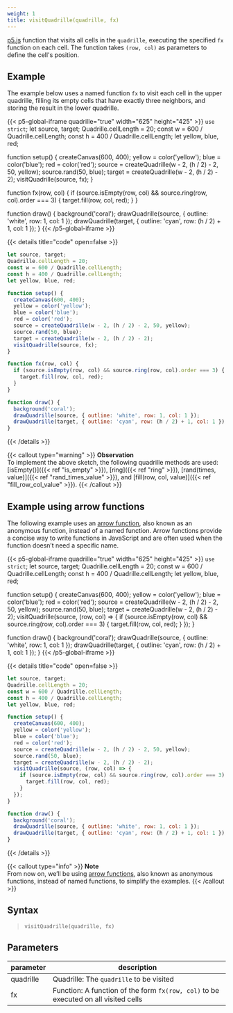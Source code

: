 ```yaml
---
weight: 1
title: visitQuadrille(quadrille, fx)
---
```


[p5.js](https://p5js.org/) function that visits all cells in the `quadrille`, executing the specified `fx` function on each cell. The function takes `(row, col)` as parameters to define the cell's position.

## Example

The example below uses a named function `fx` to visit each cell in the upper quadrille, filling its empty cells that have exactly three neighbors, and storing the result in the lower quadrille.

{{< p5-global-iframe quadrille="true" width="625" height="425" >}}
`use strict`;
let source, target;
Quadrille.cellLength = 20;
const w = 600 / Quadrille.cellLength;
const h = 400 / Quadrille.cellLength;
let yellow, blue, red;

function setup() {
  createCanvas(600, 400);
  yellow = color('yellow');
  blue = color('blue');
  red = color('red');
  source = createQuadrille(w - 2, (h / 2) - 2, 50, yellow);
  source.rand(50, blue);
  target = createQuadrille(w - 2, (h / 2) - 2);
  visitQuadrille(source, fx);
}

function fx(row, col) {
  if (source.isEmpty(row, col) && source.ring(row, col).order === 3) {
    target.fill(row, col, red);
  }
}

function draw() {
  background('coral');
  drawQuadrille(source, { outline: 'white', row: 1, col: 1 });
  drawQuadrille(target, { outline: 'cyan', row: (h / 2) + 1, col: 1 });
}
{{< /p5-global-iframe >}}

{{< details title="code" open=false >}}
```js
let source, target;
Quadrille.cellLength = 20;
const w = 600 / Quadrille.cellLength;
const h = 400 / Quadrille.cellLength;
let yellow, blue, red;

function setup() {
  createCanvas(600, 400);
  yellow = color('yellow');
  blue = color('blue');
  red = color('red');
  source = createQuadrille(w - 2, (h / 2) - 2, 50, yellow);
  source.rand(50, blue);
  target = createQuadrille(w - 2, (h / 2) - 2);
  visitQuadrille(source, fx);
}

function fx(row, col) {
  if (source.isEmpty(row, col) && source.ring(row, col).order === 3) {
    target.fill(row, col, red);
  }
}

function draw() {
  background('coral');
  drawQuadrille(source, { outline: 'white', row: 1, col: 1 });
  drawQuadrille(target, { outline: 'cyan', row: (h / 2) + 1, col: 1 });
}
```
{{< /details >}}

{{< callout type="warning" >}}
**Observation**  
To implement the above sketch, the following quadrille methods are used: [isEmpty()]({{< ref "is_empty" >}}), [ring]({{< ref "ring" >}}), [rand(times, value)]({{< ref "rand_times_value" >}}), and [fill(row, col, value)]({{< ref "fill_row_col_value" >}}).
{{< /callout >}}

## Example using arrow functions

The following example uses an [arrow function](https://www.w3schools.com/js/js_arrow_function.asp), also known as an anonymous function, instead of a named function. Arrow functions provide a concise way to write functions in JavaScript and are often used when the function doesn’t need a specific name.

{{< p5-global-iframe quadrille="true" width="625" height="425" >}}
`use strict`;
let source, target;
Quadrille.cellLength = 20;
const w = 600 / Quadrille.cellLength;
const h = 400 / Quadrille.cellLength;
let yellow, blue, red;

function setup() {
  createCanvas(600, 400);
  yellow = color('yellow');
  blue = color('blue');
  red = color('red');
  source = createQuadrille(w - 2, (h / 2) - 2, 50, yellow);
  source.rand(50, blue);
  target = createQuadrille(w - 2, (h / 2) - 2);
  visitQuadrille(source, (row, col) => {
    if (source.isEmpty(row, col) && source.ring(row, col).order === 3) {
      target.fill(row, col, red);
    }
  });
}

function draw() {
  background('coral');
  drawQuadrille(source, { outline: 'white', row: 1, col: 1 });
  drawQuadrille(target, { outline: 'cyan', row: (h / 2) + 1, col: 1 });
}
{{< /p5-global-iframe >}}

{{< details title="code" open=false >}}
```js
let source, target;
Quadrille.cellLength = 20;
const w = 600 / Quadrille.cellLength;
const h = 400 / Quadrille.cellLength;
let yellow, blue, red;

function setup() {
  createCanvas(600, 400);
  yellow = color('yellow');
  blue = color('blue');
  red = color('red');
  source = createQuadrille(w - 2, (h / 2) - 2, 50, yellow);
  source.rand(50, blue);
  target = createQuadrille(w - 2, (h / 2) - 2);
  visitQuadrille(source, (row, col) => {
    if (source.isEmpty(row, col) && source.ring(row, col).order === 3) {
      target.fill(row, col, red);
    }
  });
}

function draw() {
  background('coral');
  drawQuadrille(source, { outline: 'white', row: 1, col: 1 });
  drawQuadrille(target, { outline: 'cyan', row: (h / 2) + 1, col: 1 });
}
```
{{< /details >}}

{{< callout type="info" >}}
**Note**  
From now on, we’ll be using [arrow functions](https://www.w3schools.com/js/js_arrow_function.asp), also known as anonymous functions, instead of named functions, to simplify the examples.
{{< /callout >}}

## Syntax

> `visitQuadrille(quadrille, fx)`

## Parameters

| parameter | description                                                                                   |
|-----------|-----------------------------------------------------------------------------------------------|
| quadrille | Quadrille: The `quadrille` to be visited                                                      |
| fx        | Function: A function of the form `fx(row, col)` to be executed on all visited cells           |